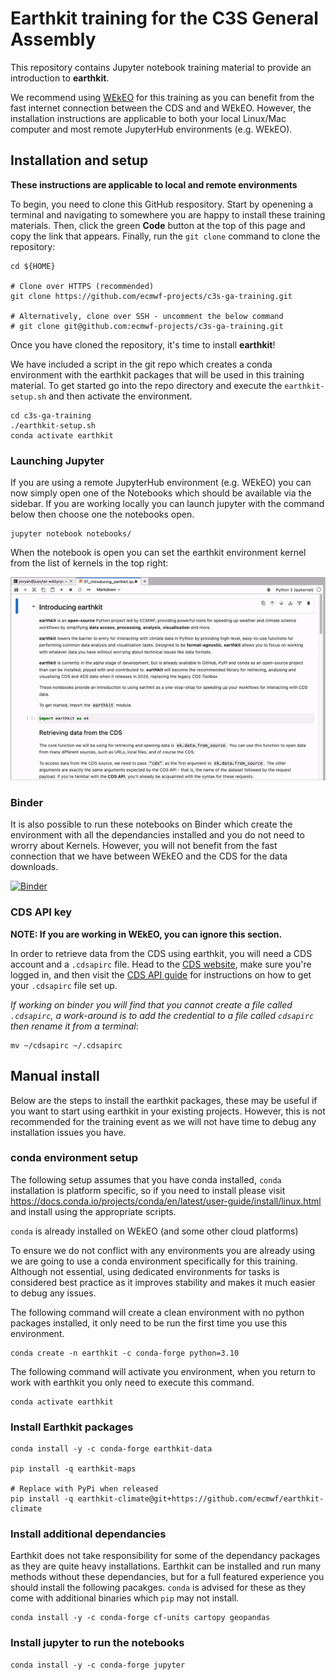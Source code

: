 # Earthkit training for the C3S General Assembly

This repository contains Jupyter notebook training material to provide an introduction to **earthkit**.

We recommend using [WEkEO](https://www.wekeo.eu) for this training as you can benefit from the fast internet connection between the CDS and and WEkEO. However, the installation instructions are applicable to both your local Linux/Mac computer and most remote JupyterHub environments (e.g. WEkEO).


## Installation and setup

**These instructions are applicable to local and remote environments**

To begin, you need to clone this GitHub respository. Start by openening a terminal
and navigating to somewhere you are happy to install these training materials. Then,
click the green **Code** button at the top of this page and copy the link that appears.
Finally, run the `git clone` command to clone the repository:

```
cd ${HOME}

# Clone over HTTPS (recommended)
git clone https://github.com/ecmwf-projects/c3s-ga-training.git

# Alternatively, clone over SSH - uncomment the below command
# git clone git@github.com:ecmwf-projects/c3s-ga-training.git
```

Once you have cloned the repository, it's time to install **earthkit**!

We have included a script in the git repo which creates a conda environment
with the earthkit packages that will be used in this training material.
To get started go into the repo directory and execute the `earthkit-setup.sh`
and then activate the environment.

```
cd c3s-ga-training
./earthkit-setup.sh
conda activate earthkit
```

### Launching Jupyter

If you are using a remote JupyterHub environment (e.g. WEkEO) you can now simply open one of the
Notebooks which should be available via the sidebar.
If you are working locally you can launch jupyter with the command below then choose one the notebooks open.

```
jupyter notebook notebooks/
```

When the notebook is open you can set the earthkit environment kernel from the list of kernels in the top right:

![EnvChange](img/change-environment.gif)


### Binder

It is also possible to run these notebooks on Binder which create the environment with all the dependancies installed and you do not need to wrorry about Kernels. However, you will not benefit from the fast connection that we have between WEkEO and the CDS for the data downloads.

[![Binder](https://mybinder.org/badge_logo.svg)](https://mybinder.org/v2/gh/ecmwf-projects/c3s-ga-training/HEAD)


### CDS API key

**NOTE: If you are working in WEkEO, you can ignore this section.**

In order to retrieve data from the CDS using earthkit, you will need a CDS account
and a `.cdsapirc` file. Head to the [CDS website](https://cds.climate.copernicus.eu),
make sure you're logged in, and then visit the
[CDS API guide](https://cds.climate.copernicus.eu/api-how-to) for instructions on
how to get your `.cdsapirc` file set up.

*If working on binder you will find that you cannot create a file called `.cdsapirc`, a work-around is to add the credential to a file called `cdsapirc` then rename it from a terminal*:

```
mv ~/cdsapirc ~/.cdsapirc
```

## Manual install

Below are the steps to install the earthkit packages, these may be useful if you want to start using earthkit in your existing projects. However, this is not recommended for the training event as we will not have time to debug any installation issues you have.

### conda environment setup

The following setup assumes that you have conda installed,
`conda` installation is platform specific, so if you need to install
please visit https://docs.conda.io/projects/conda/en/latest/user-guide/install/linux.html
and install using the appropriate scripts.

`conda` is already installed on WEkEO (and some other cloud platforms)

To ensure we do not conflict with any environments you are already using we are going to use a conda environment specifically for this training. Although not essential, using dedicated environments for tasks is considered best practice as it improves stability and makes it much easier to debug any issues.

The following command will create a clean environment with no python packages installed, it only need to be run the first time you use this environment. 

```
conda create -n earthkit -c conda-forge python=3.10 
```

The following command will activate you environment, when you return to work with earthkit you only need to execute this command.

```
conda activate earthkit
```

### Install Earthkit packages
```
conda install -y -c conda-forge earthkit-data 

pip install -q earthkit-maps

# Replace with PyPi when released
pip install -q earthkit-climate@git+https://github.com/ecmwf/earthkit-climate
```

### Install additional dependancies
Earthkit does not take responsibility for some of the dependancy packages as they are quite heavy
installations. Earthkit can be installed and run many methods without these dependancies, but for a full
featured experience you should install the following pacakges. `conda` is advised for these as they come
with additional binaries which `pip` may not install.

```
conda install -y -c conda-forge cf-units cartopy geopandas
```

### Install jupyter to run the notebooks
```
conda install -y -c conda-forge jupyter
```
